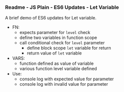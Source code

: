 ### Readme - JS Plain - ES6 Updates - Let Variable

A brief demo of ES6 updates for Let variable.

  * FN:
    * expects parameter for `level` check
    * define two variables in function scope
    * call conditional check for `level` parameter
      * define block scope `let` variable for return
      * return value of `let` variable
  * VARS:
    * function defined as value of variable
    * various function level variable defined
  * Use:
    * console log with expected value for parameter
    * console log with invalid value for parameter
